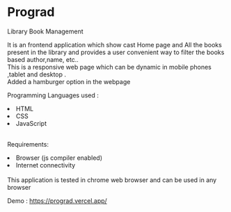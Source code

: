 # Prograd

Library Book Management 

It is an frontend application which show cast Home page and All the books present in the library and provides a user convenient way to filter the books based author,name, etc..
</br>
This is a responsive web page which can be dynamic in mobile phones ,tablet and desktop .
</br>
Added a hamburger option in the webpage
</br>

Programming Languages used :
<li>HTML</li>
<li>CSS</li>
<li>JavaScript</li>
</br>

Requirements: 
<li>Browser (js compiler enabled) </li>
<li>Internet connectivity</li>
</br>
This application is tested in chrome web browser and can be used in any browser
</br>

Demo : https://prograd.vercel.app/
